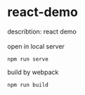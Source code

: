 # react-demo
describtion: react demo<br/><br/>
open in local server
```
npm run serve
```
build by webpack
```
npm run build
```
